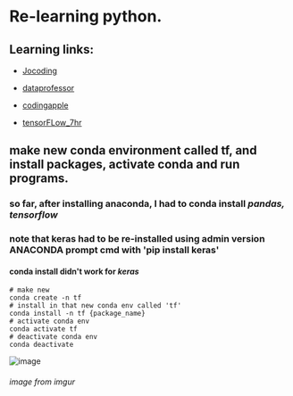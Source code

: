 # Re-learning python.

## Learning links:

- [Jocoding](https://www.youtube.com/c/%EC%A1%B0%EC%BD%94%EB%94%A9JoCoding)

- [dataprofessor](https://www.youtube.com/c/DataProfessor)

- [codingapple](https://www.youtube.com/channel/UCSLrpBAzr-ROVGHQ5EmxnUg)

- [tensorFLow_7hr](https://www.youtube.com/watch?v=tPYj3fFJGjk)

## make new conda environment called tf, and install packages, activate conda and run programs.
### so far, after installing anaconda, I had to conda install *pandas, tensorflow*
### note that keras had to be re-installed using admin version ANACONDA prompt cmd with 'pip install keras'
#### conda install didn't work for *keras*
```
# make new
conda create -n tf
# install in that new conda env called 'tf'
conda install -n tf {package_name}
# activate conda env
conda activate tf
# deactivate conda env
conda deactivate
```

![image](https://i.imgur.com/vhQLQBn.png)
###### image from imgur
